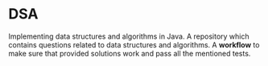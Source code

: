 # DSA
Implementing data structures and algorithms in Java.
A repository which contains questions related to data structures and algorithms. 
A **workflow** to make sure that provided solutions work and pass all the mentioned tests. 
